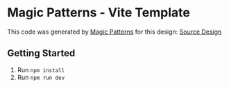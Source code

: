 # Magic Patterns - Vite Template

This code was generated by [Magic Patterns](https://magicpatterns.com) for this design: [Source Design](https://www.magicpatterns.com/c/g88bahqjmv57trtftyukjm)

## Getting Started

1. Run `npm install`
2. Run `npm run dev`
